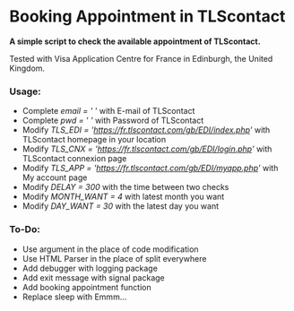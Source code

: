 # Booking Appointment in TLScontact

**A simple script to check the available appointment of TLScontact.**

Tested with Visa Application Centre for France in Edinburgh, the United Kingdom.

### Usage:
- Complete *email = ' '* with E-mail of TLScontact
- Complete *pwd = ' '* with Password of TLScontact
- Modify *TLS_EDI = 'https://fr.tlscontact.com/gb/EDI/index.php'* with TLScontact homepage in your location
- Modify *TLS_CNX = 'https://fr.tlscontact.com/gb/EDI/login.php'* with TLScontact connexion page
- Modify *TLS_APP = 'https://fr.tlscontact.com/gb/EDI/myapp.php'* with My account page
- Modify *DELAY = 300* with the time between two checks
- Modify *MONTH_WANT = 4* with latest month you want
- Modify *DAY_WANT = 30* with the latest day you want

### To-Do:
- Use argument in the place of code modification
- Use HTML Parser in the place of split everywhere
- Add debugger with logging package
- Add exit message with signal package
- Add booking appointment function
- Replace sleep with Emmm...

